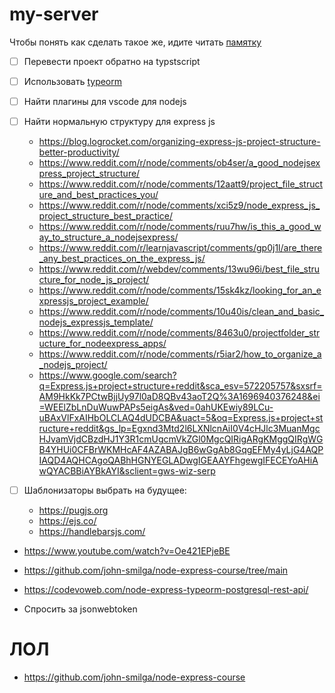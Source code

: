 # my-server

Чтобы понять как сделать такое же, идите читать [памятку](/docs/Памятка.md)

- [ ] Перевести проект обратно на typstscript
- [ ] Использовать [typeorm](https://orkhan.gitbook.io/typeorm/docs/example-with-express)

- [ ] Найти плагины для vscode для nodejs
- [ ] Найти нормальную структуру для express js
    - https://blog.logrocket.com/organizing-express-js-project-structure-better-productivity/
    - https://www.reddit.com/r/node/comments/ob4ser/a_good_nodejsexpress_project_structure/
    - https://www.reddit.com/r/node/comments/12aatt9/project_file_structure_and_best_practices_you/
    - https://www.reddit.com/r/node/comments/xci5z9/node_express_js_project_structure_best_practice/
    - https://www.reddit.com/r/node/comments/ruu7hw/is_this_a_good_way_to_structure_a_nodejsexpress/
    - https://www.reddit.com/r/learnjavascript/comments/gp0j1l/are_there_any_best_practices_on_the_express_js/
    - https://www.reddit.com/r/webdev/comments/13wu96i/best_file_structure_for_node_js_project/
    - https://www.reddit.com/r/node/comments/15sk4kz/looking_for_an_expressjs_project_example/
    - https://www.reddit.com/r/node/comments/10u40is/clean_and_basic_nodejs_expressjs_template/
    - https://www.reddit.com/r/node/comments/8463u0/projectfolder_structure_for_nodeexpress_apps/
    - https://www.reddit.com/r/node/comments/r5iar2/how_to_organize_a_nodejs_project/
    - https://www.google.com/search?q=Express.js+project+structure+reddit&sca_esv=572205757&sxsrf=AM9HkKk7PCtwBjjUy97l0aD8QBv43aoT2Q%3A1696940376248&ei=WEElZbLnDuWuwPAPs5eigAs&ved=0ahUKEwiy89LCu-uBAxVlFxAIHbOLCLAQ4dUDCBA&uact=5&oq=Express.js+project+structure+reddit&gs_lp=Egxnd3Mtd2l6LXNlcnAiI0V4cHJlc3MuanMgcHJvamVjdCBzdHJ1Y3R1cmUgcmVkZGl0MgcQIRigARgKMggQIRgWGB4YHUi0CFBrWKMHcAF4AZABAJgB6wGgAb8GqgEFMy4yLjG4AQPIAQD4AQHCAgoQABhHGNYEGLADwgIGEAAYFhgewgIFECEYoAHiAwQYACBBiAYBkAYI&sclient=gws-wiz-serp

- [ ] Шаблонизаторы выбрать на будущее:
    - https://pugjs.org
    - https://ejs.co/
    - https://handlebarsjs.com/




- https://www.youtube.com/watch?v=Oe421EPjeBE
- https://github.com/john-smilga/node-express-course/tree/main
- https://codevoweb.com/node-express-typeorm-postgresql-rest-api/

- Спросить за jsonwebtoken


# ЛОЛ
- https://github.com/john-smilga/node-express-course